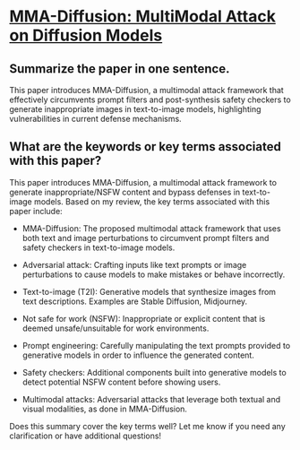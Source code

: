# [MMA-Diffusion: MultiModal Attack on Diffusion Models](https://arxiv.org/abs/2311.17516)

## Summarize the paper in one sentence.

 This paper introduces MMA-Diffusion, a multimodal attack framework that effectively circumvents prompt filters and post-synthesis safety checkers to generate inappropriate images in text-to-image models, highlighting vulnerabilities in current defense mechanisms.


## What are the keywords or key terms associated with this paper?

 This paper introduces MMA-Diffusion, a multimodal attack framework to generate inappropriate/NSFW content and bypass defenses in text-to-image models. Based on my review, the key terms associated with this paper include:

- MMA-Diffusion: The proposed multimodal attack framework that uses both text and image perturbations to circumvent prompt filters and safety checkers in text-to-image models.

- Adversarial attack: Crafting inputs like text prompts or image perturbations to cause models to make mistakes or behave incorrectly. 

- Text-to-image (T2I): Generative models that synthesize images from text descriptions. Examples are Stable Diffusion, Midjourney.

- Not safe for work (NSFW): Inappropriate or explicit content that is deemed unsafe/unsuitable for work environments. 

- Prompt engineering: Carefully manipulating the text prompts provided to generative models in order to influence the generated content.

- Safety checkers: Additional components built into generative models to detect potential NSFW content before showing users.

- Multimodal attacks: Adversarial attacks that leverage both textual and visual modalities, as done in MMA-Diffusion.

Does this summary cover the key terms well? Let me know if you need any clarification or have additional questions!
